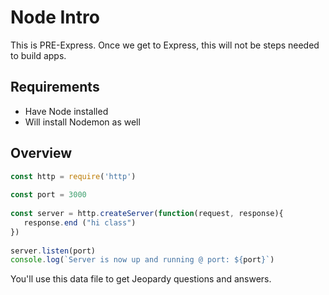 # Node Intro

This is PRE-Express. Once we get to Express, this will not be steps needed to build apps.

## Requirements

* Have Node installed
* Will install Nodemon as well


## Overview



```javascript
const http = require('http')
 
const port = 3000
 
const server = http.createServer(function(request, response){
   response.end ("hi class")
})
 
server.listen(port)
console.log(`Server is now up and running @ port: ${port}`)
```

You'll use this data file to get Jeopardy questions and answers.